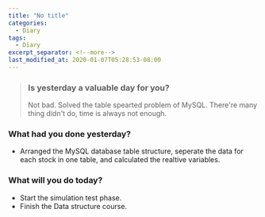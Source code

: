 ```yaml
---
title: "No title"
categories:
  - Diary
tags:
  - Diary
excerpt_separator: <!--more-->
last_modified_at: 2020-01-07T05:28:53-08:00
---
```

> ### Is yesterday a valuable day for you?
> Not bad. Solved the table spearted problem of MySQL. There're many thing didn't do, time is always not enough.
<!--more-->


### What had you done yesterday?

* Arranged the MySQL database table structure, seperate the data for each stock in one table, and calculated the realtive variables.

### What will you do today?

- Start the simulation test phase.
- Finish the Data structure course.
